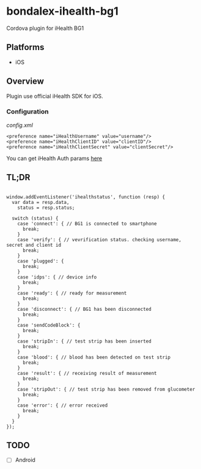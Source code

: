 # bondalex-ihealth-bg1

Cordova plugin for iHealth BG1
 
## Platforms

- iOS

## Overview

Plugin use official iHealth SDK for iOS.

### Configuration

*config.xml*

```
<preference name="iHealthUsername" value="username"/>
<preference name="iHealthClientID" value="clientID"/>
<preference name="iHealthClientSecret" value="clientSecret"/>
```

You can get iHealth Auth params [here](http://developer.ihealthlabs.com/index.htm)

## TL;DR

```

window.addEventListener('ihealthstatus', function (resp) {
  var data = resp.data,
    status = resp.status;
    
  switch (status) {
    case 'connect': { // BG1 is connected to smartphone
      break;
    }
    case 'verify': { // vevrification status. checking username, secret and client id
      break;
    }
    case 'plugged': {
      break;
    }
    case 'idps': { // device info
      break;
    }
    case 'ready': { // ready for measurement
      break;
    }
    case 'disconnect': { // BG1 has been disconnected
      break;
    }
    case 'sendCodeBlock': {
      break;
    }
    case 'stripIn': { // test strip has been inserted
      break;
    }
    case 'blood': { // blood has been detected on test strip
      break;
    }
    case 'result': { // receiving result of measurement
      break;
    }
    case 'stripOut': { // test strip has been removed from glucometer
      break;
    }
    case 'error': { // error received
      break;
    }
  }
});

```

## TODO

- [ ] Android